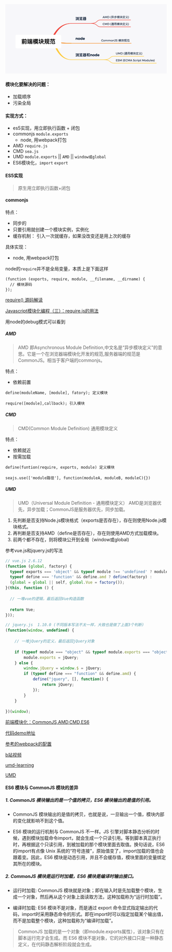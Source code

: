 ![](./img/module.png)
#### 模块化要解决的问题：

- 加载顺序
- 污染全局

#### 实现方式：
- es5实现，用立即执行函数 + 闭包
- commonjs `module.exports`
    - node, 用webpack打包
- AMD `require.js` 
- CMD `sea.js`
- UMD `module.exports` || `AMD` || `window或global`
- ES6模块化，`import` `export`


#### ES5实现
>原生用立即执行函数+闭包

#### commonjs
特点：
- 同步的
- 只要引用就创建一个模块实例，实例化
- 缓存机制： 引入一次就缓存，如果没改变还是用上次的缓存

具体实现：
- node, 用webpack打包

node的`require`并不是全局变量，本质上是下面这样

```
(function (exports, require, module, __filename, __dirname) {
  // 模块源码
});
```
[require() 源码解读](http://www.ruanyifeng.com/blog/2015/05/require.html)

[Javascript模块化编程（三）：require.js的用法](http://www.ruanyifeng.com/blog/2012/11/require_js.html)

用node的debug模式可以看到

##### AMD
>AMD 即Asynchronous Module Definition,中文名是“异步模块定义”的意思。它是一个在浏览器端模块化开发的规范,服务器端的规范是CommonJS。相当于客户端的commonjs。

特点：
- 依赖前置
```
define(moduleName, [module], fatory); 定义模块

require([module],callback); 引入模块
```

##### CMD
> CMD(Common Module Definition) 通用模块定义

特点：
- 依赖就近
- 按需加载

```
define(funtion(require, exports, module) 定义模块

seajs.use(['module路径'], function(moduleA, moduleB, moduleC){})
```

##### UMD
>UMD（Universal Module Definition - 通用模块定义）
AMD是浏览器优先，异步加载；CommonJS是服务器优先，同步加载。
1. 先判断是否支持Node.js模块格式（exports是否存在），存在则使用Node.js模块格式。
2. 再判断是否支持AMD（define是否存在），存在则使用AMD方式加载模块。
3. 前两个都不存在，则将模块公开到全局（window或global)

参考vue.js和jquery.js的写法
```js
// vue.js 2.6.12
(function (global, factory) {
  typeof exports === 'object' && typeof module !== 'undefined' ? module.exports = factory() :
  typeof define === 'function' && define.amd ? define(factory) :
  (global = global || self, global.Vue = factory());
}(this, function () {

  // 一堆vue的逻辑，最后返回Vue构造函数
  
  return Vue;
}));
```

```js
// jquery.js  1.10.0 (不同版本写法不太一样，大致也是做了上面3个判断)
(function(window, undefined) {

    // 一堆jQuery的定义，最后返回jQuery对象
    
    if (typeof module === "object" && typeof module.exports === "object") {
        module.exports = jQuery;
    } else {
        window.jQuery = window.$ = jQuery;
        if (typeof define === "function" && define.amd) {
            define("jquery", [], function() {
                return jQuery;
            });
        }
    }

})(window);
```

[前端模块化：CommonJS,AMD,CMD,ES6](https://juejin.im/post/6844903576309858318#heading-2)

[代码demo地址](https://github.com/sakz/learnJsModule)

[参考的webpack的配置](https://juejin.im/post/6844903802189905934#heading-8)

[b站视频](https://www.bilibili.com/video/BV1K54y1S7zx)

[umd-learning](https://github.com/cumt-robin/umd-learning)

[UMD](https://leohxj.gitbooks.io/front-end-database/content/javascript-modules/about-umd.html)


#### ES6 模块与 CommonJS 模块的差异

##### 1. CommonJS 模块输出的是一个值的拷贝，ES6 模块输出的是值的引用。

- CommonJS 模块输出的是值的拷贝，也就是说，一旦输出一个值，模块内部的变化就影响不到这个值。

- ES6 模块的运行机制与 CommonJS 不一样。JS 引擎对脚本静态分析的时候，遇到模块加载命令import，就会生成一个只读引用。等到脚本真正执行时，再根据这个只读引用，到被加载的那个模块里面去取值。换句话说，ES6 的import有点像 Unix 系统的“符号连接”，原始值变了，import加载的值也会跟着变。因此，ES6 模块是动态引用，并且不会缓存值，模块里面的变量绑定其所在的模块。

##### 2. CommonJS 模块是运行时加载，ES6 模块是编译时输出接口。


- 运行时加载: CommonJS 模块就是对象；即在输入时是先加载整个模块，生成一个对象，然后再从这个对象上面读取方法，这种加载称为“运行时加载”。


- 编译时加载: ES6 模块不是对象，而是通过 export 命令显式指定输出的代码，import时采用静态命令的形式。即在import时可以指定加载某个输出值，而不是加载整个模块，这种加载称为“编译时加载”。


>CommonJS 加载的是一个对象（即module.exports属性），该对象只有在脚本运行完才会生成。而 ES6 模块不是对象，它的对外接口只是一种静态定义，在代码静态解析阶段就会生成。
